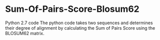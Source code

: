 # Sum-Of-Pairs-Score-Blosum62
Python 2.7 code
The python code takes two sequences and determines their degree of alignment by calculating the Sum of Pairs Score using the BLOSUM62 matrix.
